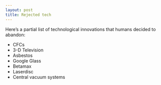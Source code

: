 ```yaml
---
layout: post
title: Rejected tech
---
```


Here’s a partial list of technological innovations that humans decided to abandon:

- CFCs
- 3-D Television
- Asbestos
- Google Glass
- Betamax
- Laserdisc
- Central vacuum systems
